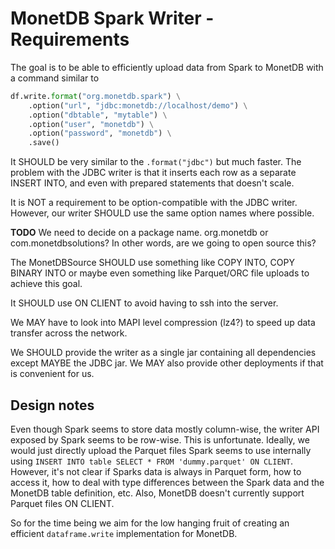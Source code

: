 # MonetDB Spark Writer - Requirements

The goal is to be able to efficiently upload data from Spark to MonetDB
with a command similar to

```python
df.write.format("org.monetdb.spark") \
    .option("url", "jdbc:monetdb://localhost/demo") \
    .option("dbtable", "mytable") \
    .option("user", "monetdb") \
    .option("password", "monetdb") \
    .save()
```

It SHOULD be very similar to the `.format("jdbc")` but much faster. The
problem with the JDBC writer is that it inserts each row as a separate
INSERT INTO, and even with prepared statements that doesn't scale.

It is NOT a requirement to be option-compatible with the JDBC writer.
However, our writer SHOULD use the same option names where possible.

**TODO** We need to decide on a package name. org.monetdb or
com.monetdbsolutions? In other words, are we going to open source this?

The MonetDBSource SHOULD use something like COPY INTO, COPY BINARY INTO
or maybe even something like Parquet/ORC file uploads to achieve this
goal.

It SHOULD use ON CLIENT to avoid having to ssh into the server.

We MAY have to look into MAPI level compression (lz4?) to speed up data
transfer across the network.

We SHOULD provide the writer as a single jar containing all dependencies
except MAYBE the JDBC jar. We MAY also provide other deployments if that
is convenient for us.


## Design notes

Even though Spark seems to store data mostly column-wise, the writer API
exposed by Spark seems to be row-wise. This is unfortunate. Ideally, we
would just directly upload the Parquet files Spark seems to use
internally using `INSERT INTO table SELECT * FROM 'dummy.parquet' ON
CLIENT`. However, it's not clear if Sparks data is always in Parquet
form, how to access it, how to deal with type differences between the
Spark data and the MonetDB table definition, etc. Also, MonetDB doesn't
currently support Parquet files ON CLIENT.

So for the time being we aim for the low hanging fruit of creating an
efficient `dataframe.write` implementation for MonetDB.
